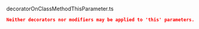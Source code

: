 decoratorOnClassMethodThisParameter.ts
```json
Neither decorators nor modifiers may be applied to 'this' parameters.
```
